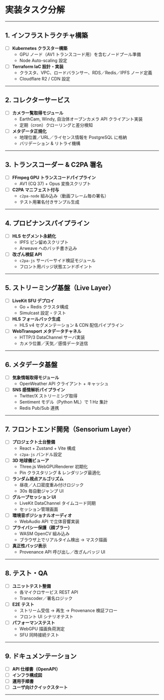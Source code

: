# 実装タスク分解

---

## 1. インフラストラクチャ構築

-   [ ] **Kubernetes クラスター構築**
    -   GPU ノード（AV1 トランスコード用）を含むノードプール準備
    -   Node Auto-scaling 設定
-   [ ] **Terraform IaC 設計・実装**
    -   クラスタ、VPC、ロードバランサー、RDS／Redis／IPFS ノード定義
    -   Cloudflare R2 / CDN 設定

---

## 2. コレクターサービス

-   [ ] **カメラ一覧取得モジュール**
    -   EarthCam, Windy, 自治体オープンカメラ API クライアント実装
    -   定期（cron）クローリングと差分検知
-   [ ] **メタデータ正規化**
    -   地理位置／URL／ライセンス情報を PostgreSQL に格納
    -   バリデーション & リトライ機構

---

## 3. トランスコーダー & C2PA 署名

-   [ ] **FFmpeg GPU トランスコードパイプライン**
    -   AV1 (CQ 37) + Opus 変換スクリプト
-   [ ] **C2PA マニフェスト付与**
    -   `c2pa-node` 組み込み（動画フレーム毎の署名）
    -   テスト用署名付きサンプル生成

---

## 4. プロビナンスパイプライン

-   [ ] **HLS セグメント永続化**
    -   IPFS ピン留めスクリプト
    -   Arweave へのバッチ書き込み
-   [ ] **改ざん検証 API**
    -   `c2pa-js` サーバーサイド検証モジュール
    -   フロント用バッジ状態エンドポイント

---

## 5. ストリーミング基盤（Live Layer）

-   [ ] **LiveKit SFU デプロイ**
    -   Go + Redis クラスタ構成
    -   Simulcast 設定・テスト
-   [ ] **HLS フォールバック生成**
    -   HLS v4 セグメンテーション & CDN 配信パイプライン
-   [ ] **WebTransport メタデータチャネル**
    -   HTTP/3 DataChannel サーバ実装
    -   カメラ位置／天気／感情データ送信

---

## 6. メタデータ基盤

-   [ ] **気象情報取得モジュール**
    -   OpenWeather API クライアント + キャッシュ
-   [ ] **SNS 感情解析パイプライン**
    -   Twitter/X ストリーミング取得
    -   Sentiment モデル（Python ML）で 1 Hz 集計
    -   Redis Pub/Sub 連携

---

## 7. フロントエンド開発（Sensorium Layer）

-   [ ] **プロジェクト土台整備**
    -   React + Zustand + Vite 構成
    -   `c2pa-js` バンドル設定
-   [ ] **3D 地球儀ビューア**
    -   Three.js WebGPURenderer 初期化
    -   Pin クラスタリング & レンダリング最適化
-   [ ] **ランダム視点アルゴリズム**
    -   昼夜／人口密度重み付けロジック
    -   30s 毎自動ジャンプ UI
-   [ ] **グループセッション UI**
    -   LiveKit DataChannel タイムコード同期
    -   セッション管理画面
-   [ ] **環境音ポジショナルオーディオ**
    -   WebAudio API で立体音響実装
-   [ ] **プライバシー保護（顔ブラー）**
    -   WASM OpenCV 組み込み
    -   ブラウザ上でリアルタイム検出 → マスク描画
-   [ ] **真正性バッジ表示**
    -   Provenance API 呼び出し／改ざんバッジ UI

---

## 8. テスト・QA

-   [ ] **ユニットテスト整備**
    -   各マイクロサービス REST API
    -   Transcoder／署名ロジック
-   [ ] **E2E テスト**
    -   ストリーム受信 → 再生 → Provenance 検証フロー
    -   フロント UI シナリオテスト
-   [ ] **パフォーマンステスト**
    -   WebGPU 描画負荷測定
    -   SFU 同時接続テスト

---

## 9. ドキュメンテーション

-   [ ] **API 仕様書（OpenAPI）**
-   [ ] **インフラ構成図**
-   [ ] **運用手順書**
-   [ ] **ユーザ向けクイックスタート**

---
